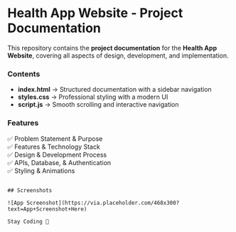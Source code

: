 # **Health App Website - Project Documentation**  

This repository contains the **project documentation** for the **Health App Website**, covering all aspects of design, development, and implementation.  

### **Contents**  
- **index.html** → Structured documentation with a sidebar navigation  
- **styles.css** → Professional styling with a modern UI  
- **script.js** → Smooth scrolling and interactive navigation  

### **Features**  
✅ Problem Statement & Purpose  
✅ Features & Technology Stack  
✅ Design & Development Process  
✅ APIs, Database, & Authentication  
✅ Styling & Animations  
```

## Screenshots

![App Screenshot](https://via.placeholder.com/468x300?text=App+Screenshot+Here)

Stay Coding 💖
